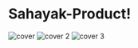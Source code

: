 # Sahayak-Product!

![cover](https://user-images.githubusercontent.com/76803084/180267548-d321c816-1e5f-482f-8c31-8a3ffdcb39d1.png)
![cover 2](https://user-images.githubusercontent.com/76803084/180267797-d2635201-ab10-4249-a0e8-b07e1f1e1647.png)
![cover 3](https://user-images.githubusercontent.com/76803084/180267938-5a65ce59-e38a-4a12-b00a-f2b4c6877da6.png)
